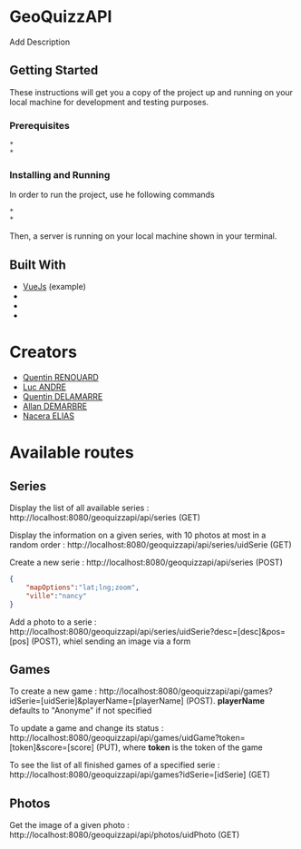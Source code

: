 # GeoQuizzAPI

Add Description

## Getting Started

These instructions will get you a copy of the project up and running on your local machine for development and testing purposes.

### Prerequisites
```
* 
* 
```
### Installing and Running

In order to run the project, use he following commands

```
* 
* 
```

Then, a server is running on your local machine shown in your terminal.


## Built With

* [VueJs](https://github.com/vuejs/vue) (example)
* 
* 
* 

# Creators

* [Quentin RENOUARD](https://github.com/Quinou-kun)
* [Luc ANDRE](https://github.com/lucandreiut)
* [Quentin DELAMARRE](https://github.com/windos757)
* [Allan DEMARBRE](https://github.com/demarbre1u)
* [Nacera ELIAS](https://github.com/EliasNacera)

# Available routes

## Series

Display the list of all available series : http://localhost:8080/geoquizzapi/api/series (GET)

Display the information on a given series, with 10 photos at most in a random order : http://localhost:8080/geoquizzapi/api/series/uidSerie (GET)

Create a new serie : http://localhost:8080/geoquizzapi/api/series (POST) 
```json
{
	"mapOptions":"lat;lng;zoom",
	"ville":"nancy"
}
```

Add a photo to a serie : http://localhost:8080/geoquizzapi/api/series/uidSerie?desc=[desc]&pos=[pos] (POST), whiel sending an image via a form 

## Games

To create a new game : http://localhost:8080/geoquizzapi/api/games?idSerie=[uidSerie]&playerName=[playerName] (POST). __playerName__ defaults to "Anonyme" if not specified

To update a game and change its status : http://localhost:8080/geoquizzapi/api/games/uidGame?token=[token]&score=[score] (PUT), where __token__ is the token of the game

To see the list of all finished games of a specified serie : http://localhost:8080/geoquizzapi/api/games?idSerie=[idSerie] (GET)

## Photos

Get the image of a given photo : http://localhost:8080/geoquizzapi/api/photos/uidPhoto (GET)